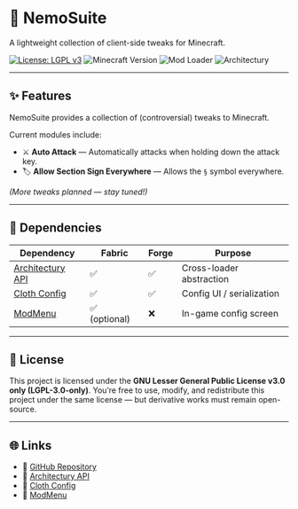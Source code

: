 # 🐠 NemoSuite

A lightweight collection of client-side tweaks for Minecraft.

[![License: LGPL v3](https://img.shields.io/badge/License-LGPL%20v3-blue.svg)](https://www.gnu.org/licenses/lgpl-3.0)
![Minecraft Version](https://img.shields.io/badge/Minecraft-1.18.2-blue)
![Mod Loader](https://img.shields.io/badge/Loaders-Fabric%20%7C%20Forge-green)
![Architectury](https://img.shields.io/badge/API-Architectury-orange)

---

## ✨ Features
NemoSuite provides a collection of (controversial) tweaks to Minecraft.

Current modules include:
- ⚔️ **Auto Attack** — Automatically attacks when holding down the attack key.
- 🏷️ **Allow Section Sign Everywhere** — Allows the `§` symbol everywhere.

*(More tweaks planned — stay tuned!)*

---

## 🔧 Dependencies
| Dependency | Fabric | Forge | Purpose |
|-------------|---------|--------|----------|
| [Architectury API](https://modrinth.com/mod/architectury-api) | ✅ | ✅ | Cross-loader abstraction |
| [Cloth Config](https://modrinth.com/mod/cloth-config) | ✅ | ✅ | Config UI / serialization |
| [ModMenu](https://modrinth.com/mod/modmenu) | ✅ (optional) | ❌ | In-game config screen |

---

## 🧠 License
This project is licensed under the **GNU Lesser General Public License v3.0 only (LGPL-3.0-only)**.
You’re free to use, modify, and redistribute this project under the same license — but derivative works must remain open-source.

---

## 🌐 Links
- 🔗 [GitHub Repository](https://github.com/nemoe7/nemosuite)
- 🧩 [Architectury API](https://github.com/architectury/architectury-api)
- 🧰 [Cloth Config](https://github.com/shedaniel/cloth-config)
- 🧭 [ModMenu](https://github.com/TerraformersMC/ModMenu)

